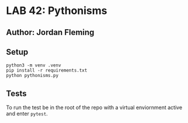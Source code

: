 # LAB 42: Pythonisms

## Author: Jordan Fleming

## Setup

```
python3 -m venv .venv
pip install -r requirements.txt
python pythonisms.py
```

## Tests

To run the test be in the root of the repo with a virtual enviornment active and enter `pytest`.